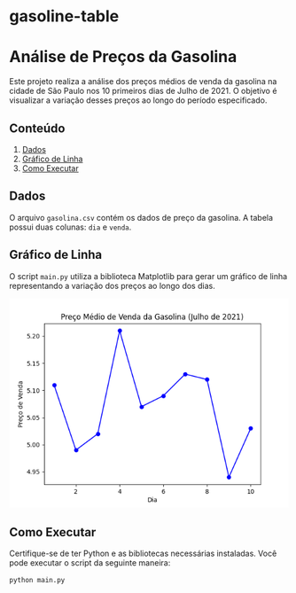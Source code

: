 # gasoline-table

# Análise de Preços da Gasolina

Este projeto realiza a análise dos preços médios de venda da gasolina na cidade de São Paulo nos 10 primeiros dias de Julho de 2021. O objetivo é visualizar a variação desses preços ao longo do período especificado.

## Conteúdo

1. [Dados](#dados)
2. [Gráfico de Linha](#gráfico-de-linha)
3. [Como Executar](#como-executar)

## Dados

O arquivo `gasolina.csv` contém os dados de preço da gasolina. A tabela possui duas colunas: `dia` e `venda`.

## Gráfico de Linha

O script `main.py` utiliza a biblioteca Matplotlib para gerar um gráfico de linha representando a variação dos preços ao longo dos dias.

![Gráfico de Linha](gasolina.png)

## Como Executar

Certifique-se de ter Python e as bibliotecas necessárias instaladas. Você pode executar o script da seguinte maneira:

```bash
python main.py
```
